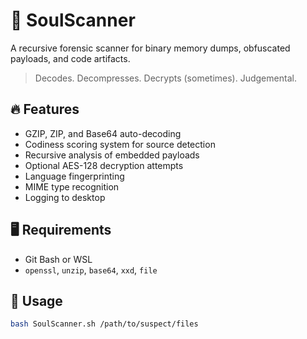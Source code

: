 # 🧠 SoulScanner

A recursive forensic scanner for binary memory dumps, obfuscated payloads, and code artifacts.

> Decodes. Decompresses. Decrypts (sometimes). Judgemental.

## 🔥 Features

- GZIP, ZIP, and Base64 auto-decoding
- Codiness scoring system for source detection
- Recursive analysis of embedded payloads
- Optional AES-128 decryption attempts
- Language fingerprinting
- MIME type recognition
- Logging to desktop

## 🖥 Requirements

- Git Bash or WSL
- `openssl`, `unzip`, `base64`, `xxd`, `file`

## 🚀 Usage

```bash
bash SoulScanner.sh /path/to/suspect/files